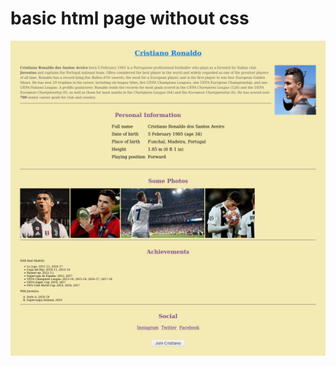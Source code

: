 # basic html page without css


![Page Preview](https://github.com/sgrmshrsm7/iwplab/blob/master/sem3/Pract1/Images/page_preview.png)
